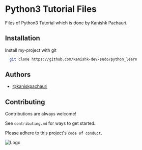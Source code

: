 
# Python3 Tutorial Files

Files of Python3 Tutorial which is done by Kanishk Pachauri.


## Installation 

Install my-project with git

```bash 
  git clone https://github.com/kanishk-dev-sudo/python_learn
```
    
## Authors

- [@kaniskpachauri](https://github.com/kanishk-dev-sudo)

  
## Contributing

Contributions are always welcome!

See `contributing.md` for ways to get started.

Please adhere to this project's `code of conduct`.

  
![Logo](https://upload.wikimedia.org/wikipedia/commons/thumb/c/c3/Python-logo-notext.svg/768px-Python-logo-notext.svg.png)

    
